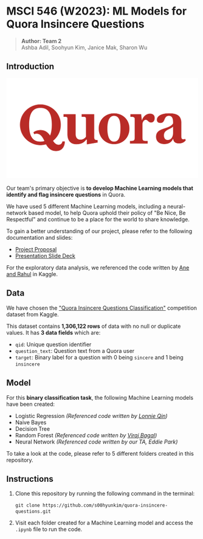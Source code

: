 # MSCI 546 (W2023): ML Models for Quora Insincere Questions

> **Author: Team 2**  
> Ashba Adil, Soohyun Kim, Janice Mak, Sharon Wu

## Introduction

![Quora Logo](./images/quora-logo.png)  

Our team's primary objective is **to develop Machine Learning models that identify and flag insincere questions** in Quora.  

We have used 5 different Machine Learning models, including a neural-network based model, to help Quora uphold their policy of "Be Nice, Be Respectful" and continue to be a place for the world to share knowledge.  

To gain a better understanding of our project, please refer to the following documentation and slides:
* [Project Proposal](https://docs.google.com/document/d/13cpXKZvZLVEbxLRvQ2M6xRziCUPR0a3-YB-31aGaTR8/edit?usp=sharing)
* [Presentation Slide Deck](https://docs.google.com/presentation/d/1OfoQqIQrCjAHgOVKa_SjFPxrHhJUXerAx2IpKoCI0Zo/edit?usp=sharing)

For the exploratory data analysis, we referenced the code written by [Ane and Rahul](https://www.kaggle.com/code/anebzt/quora-eda) in Kaggle.

## Data

We have chosen the ["Quora Insincere Questions Classification"](https://www.kaggle.com/competitions/quora-insincere-questions-classification) competition dataset from Kaggle.  

This dataset contains **1,306,122 rows** of data with no null or duplicate values. It has **3 data fields** which are:
* `qid`: Unique question identifier
* `question_text`: Question text from a Quora user
* `target`: Binary label for a question with 0 being `sincere` and 1 being `insincere`

## Model

For this **binary classification task**, the following Machine Learning models have been created:
* Logistic Regression _(Referenced code written by [Lonnie Qin](https://www.kaggle.com/code/lonnieqin/quora-text-classification-with-sklearn/notebook))_
* Naive Bayes
* Decision Tree
* Random Forest _(Referenced code written by [Viraj Bagal](https://www.kaggle.com/code/virajbagal/eda-tsne-traditional-vs-neural-models-nlp))_
* Neural Network _(Referenced code written by our TA, Eddie Park)_

To take a look at the code, please refer to 5 different folders created in this repository.

## Instructions

1. Clone this repository by running the following command in the terminal:
    ```
    git clone https://github.com/s00hyunkim/quora-insincere-questions.git
    ```
2. Visit each folder created for a Machine Learning model and access the `.ipynb` file to run the code.